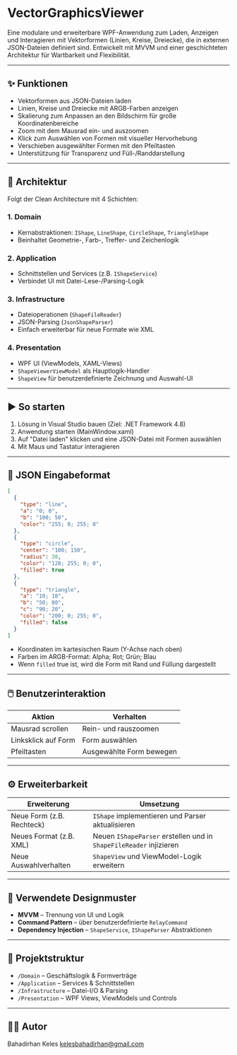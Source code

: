 # VectorGraphicsViewer

Eine modulare und erweiterbare WPF-Anwendung zum Laden, Anzeigen und Interagieren mit Vektorformen (Linien, Kreise, Dreiecke), die in externen JSON-Dateien definiert sind. Entwickelt mit MVVM und einer geschichteten Architektur für Wartbarkeit und Flexibilität.

---

## ✨ Funktionen

- Vektorformen aus JSON-Dateien laden
- Linien, Kreise und Dreiecke mit ARGB-Farben anzeigen
- Skalierung zum Anpassen an den Bildschirm für große Koordinatenbereiche
- Zoom mit dem Mausrad ein- und auszoomen
- Klick zum Auswählen von Formen mit visueller Hervorhebung
- Verschieben ausgewählter Formen mit den Pfeiltasten
- Unterstützung für Transparenz und Füll-/Randdarstellung

---

## 🧱 Architektur

Folgt der Clean Architecture mit 4 Schichten:

### 1. **Domain**

- Kernabstraktionen: `IShape`, `LineShape`, `CircleShape`, `TriangleShape`
- Beinhaltet Geometrie-, Farb-, Treffer- und Zeichenlogik

### 2. **Application**

- Schnittstellen und Services (z.B. `IShapeService`)
- Verbindet UI mit Datei-Lese-/Parsing-Logik

### 3. **Infrastructure**

- Dateioperationen (`ShapeFileReader`)
- JSON-Parsing (`JsonShapeParser`)
- Einfach erweiterbar für neue Formate wie XML

### 4. **Presentation**

- WPF UI (ViewModels, XAML-Views)
- `ShapeViewerViewModel` als Hauptlogik-Handler
- `ShapeView` für benutzerdefinierte Zeichnung und Auswahl-UI

---

## ▶️ So starten

1. Lösung in Visual Studio bauen (Ziel: .NET Framework 4.8)  
2. Anwendung starten (MainWindow.xaml)  
3. Auf "Datei laden" klicken und eine JSON-Datei mit Formen auswählen  
4. Mit Maus und Tastatur interagieren  

---

## 📄 JSON Eingabeformat
```json
[
  {
    "type": "line",
    "a": "0; 0",
    "b": "100; 50",
    "color": "255; 0; 255; 0"
  },
  {
    "type": "circle",
    "center": "100; 150",
    "radius": 30,
    "color": "128; 255; 0; 0",
    "filled": true
  },
  {
    "type": "triangle",
    "a": "10; 10",
    "b": "50; 80",
    "c": "90; 20",
    "color": "200; 0; 255; 0",
    "filled": false
  }
]
```
- Koordinaten im kartesischen Raum (Y-Achse nach oben)  
- Farben im ARGB-Format: Alpha; Rot; Grün; Blau  
- Wenn `filled` true ist, wird die Form mit Rand und Füllung dargestellt  

---

## 🖱️ Benutzerinteraktion

| Aktion             | Verhalten                   |
| ------------------ | ---------------------------|
| Mausrad scrollen   | Rein- und rauszoomen       |
| Linksklick auf Form| Form auswählen             |
| Pfeiltasten        | Ausgewählte Form bewegen   |

---

## ⚙️ Erweiterbarkeit

| Erweiterung                 | Umsetzung                                              |
| -------------------------- | -----------------------------------------------------|
| Neue Form (z.B. Rechteck)  | `IShape` implementieren und Parser aktualisieren      |
| Neues Format (z.B. XML)    | Neuen `IShapeParser` erstellen und in `ShapeFileReader` injizieren |
| Neue Auswahlverhalten      | `ShapeView` und ViewModel-Logik erweitern             |

---

## 🧠 Verwendete Designmuster

- **MVVM** – Trennung von UI und Logik  
- **Command Pattern** – über benutzerdefinierte `RelayCommand`  
- **Dependency Injection** – `ShapeService`, `IShapeParser` Abstraktionen  

---

## 📁 Projektstruktur

- `/Domain` – Geschäftslogik & Formverträge  
- `/Application` – Services & Schnittstellen  
- `/Infrastructure` – Datei-I/O & Parsing  
- `/Presentation` – WPF Views, ViewModels und Controls  

---

## 👨‍💻 Autor

Bahadirhan Keles
kelesbahadirhan@gmail.com

